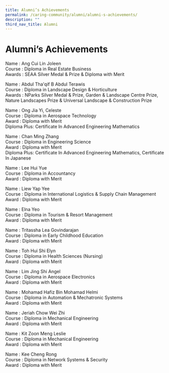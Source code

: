 ```yaml
---
title: Alumni’s Achievements
permalink: /caring-community/alumni/alumni-s-achievements/
description: ""
third_nav_title: Alumni
---
```

# **Alumni’s Achievements**

Name	: Ang Cui Lin Joleen   
Course	: Diploma in Real Estate Business   
Awards	: SEAA Silver Medal & Prize & Diploma with Merit


Name	: Abdul Tha'qif B Abdul Terawis    
Course	: Diploma in Landscape Design & Horticulture   
Awards	: NParks Silver Medal & Prize, Garden & Landscape Centre Prize, Nature Landscapes Prize & Universal Landscape & Construction Prize  


Name	: Ong Jia Yi, Celeste   
Course	: Diploma in Aerospace Technology   
Award	: Diploma with Merit  
Diploma Plus: Certificate In Advanced Engineering Mathematics


Name	: Chan Ming Zhang   
Course	: Diploma in Engineering Science    
Award	: Diploma with Merit  
Diploma Plus: Certificate In Advanced Engineering Mathematics,   Certificate In Japanese  
 

Name	: Lee Hui Yue   
Course	: Diploma in Accountancy   
Award	: Diploma with Merit   


Name	: Liew Yap Yee   
Course	: Diploma in International Logistics & Supply Chain Management   
Award	: Diploma with Merit   


Name	: Elna Yeo   
Course	: Diploma in Tourism & Resort Management   
Award	: Diploma with Merit   


Name	: Tritassha Lea Govindarajan   
Course	: Diploma in Early Childhood Education   
Award	: Diploma with Merit   


Name	: Toh Hui Shi Elyn    
Course	: Diploma in Health Sciences (Nursing)    
Award	: Diploma with Merit   


Name	: Lim Jing Shi Angel   
Course	: Diploma in Aerospace Electronics   
Award	: Diploma with Merit   


Name	: Mohamad Hafiz Bin Mohamad Helmi    
Course	: Diploma in Automation & Mechatronic Systems    
Award	: Diploma with Merit    


Name	: Jeriah Chow Wei Zhi   
Course	: Diploma in Mechanical Engineering    
Award	: Diploma with Merit   


Name	: Kit Zoon Meng Leslie   
Course	: Diploma in Mechanical Engineering   
Award	: Diploma with Merit   


Name	: Kee Cheng Rong   
Course	: Diploma in Network Systems & Security   
Award	: Diploma with Merit